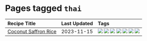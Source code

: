 # Pages tagged `thai`

|Recipe Title|Last Updated|Tags
|:---|:---|:---|
|[Coconut Saffron Rice](../recipes/coconutsaffronrice.md)|2023-11-15|[![](https://img.shields.io/badge/tag-expensive-f53bfe)](../tags/expensive.md) [![](https://img.shields.io/badge/tag-rice-acbc2f)](../tags/rice.md) [![](https://img.shields.io/badge/tag-sides-b7439e)](../tags/sides.md) [![](https://img.shields.io/badge/tag-stovetop-42963a)](../tags/stovetop.md) [![](https://img.shields.io/badge/tag-thai-da139a)](../tags/thai.md) [![](https://img.shields.io/badge/tag-vegan-4d8aaa)](../tags/vegan.md) [![](https://img.shields.io/badge/tag-vegetarian-5d33f3)](../tags/vegetarian.md)|